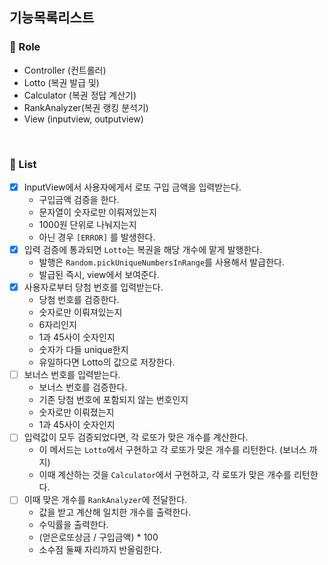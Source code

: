 ## 기능목록리스트

### 📌 Role
- Controller (컨트롤러)
- Lotto (복권 발급 및)
- Calculator (복권 정답 계산기)
- RankAnalyzer(복권 랭킹 분석기)
- View (inputview, outputview)
<br/>

### 📌 List
- [x] InputView에서 사용자에게서 로또 구입 금액을 입력받는다.
  - 구입금액 검증을 한다.
  - 문자열이 숫자로만 이뤄져있는지
  - 1000원 단위로 나눠지는지
  - 아닌 경우 `[ERROR]` 를 발생한다.
- [x] 입력 검증에 통과되면 `Lotto`는 복권을 해당 개수에 맡게 발행한다.
  - 발행은 `Random.pickUniqueNumbersInRange`를 사용해서 발급한다.
  - 발급된 즉시, view에서 보여준다.
- [x] 사용자로부터 당첨 번호를 입력받는다.
  - 당첨 번호를 검증한다.
  - 숫자로만 이뤄져있는지
  - 6자리인지
  - 1과 45사이 숫자인지
  - 숫자가 다들 unique한지
  - 유일하다면 Lotto의 값으로 저장한다.
- [ ] 보너스 번호를 입력받는다.
  - 보너스 번호를 검증한다.
  - 기존 당첨 번호에 포함되지 않는 번호인지
  - 숫자로만 이뤄졌는지
  - 1과 45사이 숫자인지
- [ ] 입력값이 모두 검증되었다면, 각 로또가 맞은 개수를 계산한다.
  - 이 메서드는 `Lotto`에서 구현하고 각 로또가 맞은 개수를 리턴한다. (보너스 까지)
  - 이때 계산하는 것을 `Calculator`에서 구현하고, 각 로또가 맞은 개수를 리턴한다.
- [ ] 이때 맞은 개수를 `RankAnalyzer`에 전달한다.
  - 값을 받고 계산해 일치한 개수를 출력한다.
  - 수익률을 출력한다.
  - (얻은로또상금 / 구입금액) * 100
  - 소수점 둘째 자리까지 반올림한다.